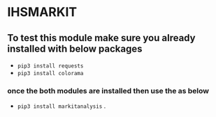# IHSMARKIT
## To test this module make sure you already installed with below packages
- ```pip3 install requests```
- ```pip3 install colorama```

### once the both modules are installed then use the as below
- ```pip3 install markitanalysis```
.
